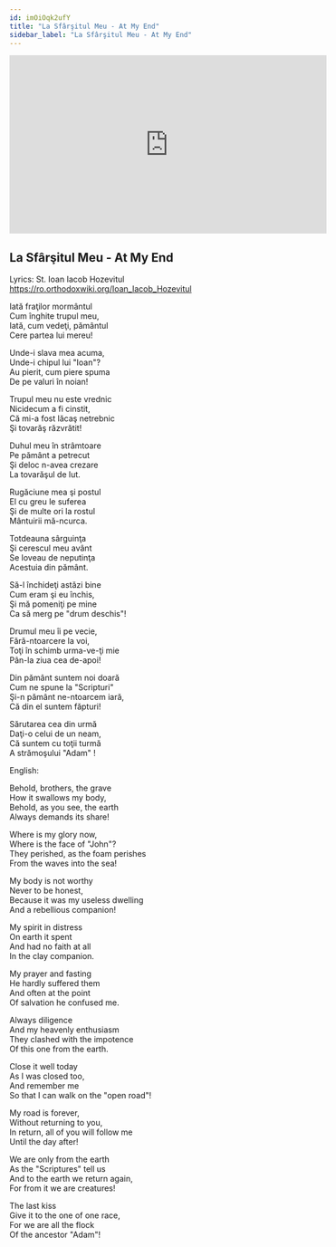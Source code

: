 ```yaml
---
id: imOiOqk2ufY
title: "La Sfârşitul Meu - At My End"
sidebar_label: "La Sfârşitul Meu - At My End"
---
```


<div class="video-float-container">
  <iframe
    width="560"
    height="315"
    src="https://www.youtube.com/embed/imOiOqk2ufY"
    title="YouTube video player"
    frameborder="0"
    allow="accelerometer; autoplay; clipboard-write; encrypted-media; gyroscope; picture-in-picture; web-share"
    referrerpolicy="strict-origin-when-cross-origin"
    allowfullscreen
  ></iframe>
</div>

## La Sfârşitul Meu - At My End

Lyrics: St. Ioan Iacob Hozevitul  
https://ro.orthodoxwiki.org/Ioan_Iacob_Hozevitul

Iată fraţilor mormântul   
Cum înghite trupul meu,   
Iată, cum vedeţi, pământul   
Cere partea lui mereu! 

Unde-i slava mea acuma,   
Unde-i chipul lui "Ioan"?   
Au pierit, cum piere spuma   
De pe valuri în noian! 

Trupul meu nu este vrednic   
Nicidecum a fi cinstit,   
Că mi-a fost lăcaş netrebnic   
Şi tovarăş răzvrătit! 

Duhul meu în strâmtoare   
Pe pământ a petrecut   
Şi deloc n-avea crezare   
La tovarăşul de lut. 

Rugăciune mea şi postul   
El cu greu le suferea   
Şi de multe ori la rostul   
Mântuirii mă-ncurca. 

Totdeauna sârguinţa   
Şi cerescul meu avânt   
Se loveau de neputinţa   
Acestuia din pământ. 

Să-l închideţi astăzi bine   
Cum eram şi eu închis,   
Şi mă pomeniţi pe mine   
Ca să merg pe "drum deschis"! 

Drumul meu îi pe vecie,   
Fără-ntoarcere la voi,   
Toţi în schimb urma-ve-ţi mie   
Pân-la ziua cea de-apoi! 

Din pământ suntem noi doară   
Cum ne spune la "Scripturi"   
Şi-n pământ ne-ntoarcem iară,   
Că din el suntem făpturi! 

Sărutarea cea din urmă   
Daţi-o celui de un neam,   
Că suntem cu toţii turmă   
A strămoşului "Adam" ! 

English:

Behold, brothers, the grave  
How it swallows my body,  
Behold, as you see, the earth  
Always demands its share!

Where is my glory now,  
Where is the face of "John"?  
They perished, as the foam perishes  
From the waves into the sea!

My body is not worthy  
Never to be honest,  
Because it was my useless dwelling  
And a rebellious companion!

My spirit in distress  
On earth it spent  
And had no faith at all  
In the clay companion.

My prayer and fasting  
He hardly suffered them  
And often at the point  
Of salvation he confused me.

Always diligence  
And my heavenly enthusiasm  
They clashed with the impotence  
Of this one from the earth.

Close it well today  
As I was closed too,  
And remember me  
So that I can walk on the "open road"!

My road is forever,  
Without returning to you,  
In return, all of you will follow me  
Until the day after!

We are only from the earth  
As the "Scriptures" tell us  
And to the earth we return again,  
For from it we are creatures!

The last kiss  
Give it to the one of one race,  
For we are all the flock  
Of the ancestor "Adam"!
